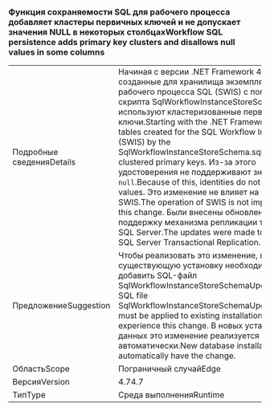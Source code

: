 ### <a name="workflow-sql-persistence-adds-primary-key-clusters-and-disallows-null-values-in-some-columns"></a><span data-ttu-id="e9d7b-101">Функция сохраняемости SQL для рабочего процесса добавляет кластеры первичных ключей и не допускает значения NULL в некоторых столбцах</span><span class="sxs-lookup"><span data-stu-id="e9d7b-101">Workflow SQL persistence adds primary key clusters and disallows null values in some columns</span></span>

|   |   |
|---|---|
|<span data-ttu-id="e9d7b-102">Подробные сведения</span><span class="sxs-lookup"><span data-stu-id="e9d7b-102">Details</span></span>|<span data-ttu-id="e9d7b-103">Начиная с версии .NET Framework 4.7, таблицы, созданные для хранилища экземпляров рабочего процесса SQL (SWIS) с помощью скрипта SqlWorkflowInstanceStoreSchema.sql, используют кластеризованные первичные ключи.</span><span class="sxs-lookup"><span data-stu-id="e9d7b-103">Starting with the .NET Framework 4.7, the tables created for the SQL Workflow Instance Store (SWIS) by the SqlWorkflowInstanceStoreSchema.sql script use clustered primary keys.</span></span> <span data-ttu-id="e9d7b-104">Из-за этого удостоверения не поддерживают значения <code>null</code>.</span><span class="sxs-lookup"><span data-stu-id="e9d7b-104">Because of this, identities do not support <code>null</code> values.</span></span> <span data-ttu-id="e9d7b-105">Это изменение не влияет на работу SWIS.</span><span class="sxs-lookup"><span data-stu-id="e9d7b-105">The operation of SWIS is not impacted by this change.</span></span> <span data-ttu-id="e9d7b-106">Были внесены обновления в поддержку механизма репликации транзакций SQL Server.</span><span class="sxs-lookup"><span data-stu-id="e9d7b-106">The updates were made to support SQL Server Transactional Replication.</span></span>|
|<span data-ttu-id="e9d7b-107">Предложение</span><span class="sxs-lookup"><span data-stu-id="e9d7b-107">Suggestion</span></span>|<span data-ttu-id="e9d7b-108">Чтобы реализовать это изменение, в существующую установку необходимо добавить SQL-файл SqlWorkflowInstanceStoreSchemaUpgrade.sql.</span><span class="sxs-lookup"><span data-stu-id="e9d7b-108">The SQL file SqlWorkflowInstanceStoreSchemaUpgrade.sql must be applied to existing installations in order to experience this change.</span></span> <span data-ttu-id="e9d7b-109">В новых установках баз данных это изменение реализуется автоматически.</span><span class="sxs-lookup"><span data-stu-id="e9d7b-109">New database installations will automatically have the change.</span></span>|
|<span data-ttu-id="e9d7b-110">Область</span><span class="sxs-lookup"><span data-stu-id="e9d7b-110">Scope</span></span>|<span data-ttu-id="e9d7b-111">Пограничный случай</span><span class="sxs-lookup"><span data-stu-id="e9d7b-111">Edge</span></span>|
|<span data-ttu-id="e9d7b-112">Версия</span><span class="sxs-lookup"><span data-stu-id="e9d7b-112">Version</span></span>|<span data-ttu-id="e9d7b-113">4.7</span><span class="sxs-lookup"><span data-stu-id="e9d7b-113">4.7</span></span>|
|<span data-ttu-id="e9d7b-114">Тип</span><span class="sxs-lookup"><span data-stu-id="e9d7b-114">Type</span></span>|<span data-ttu-id="e9d7b-115">Среда выполнения</span><span class="sxs-lookup"><span data-stu-id="e9d7b-115">Runtime</span></span>|

